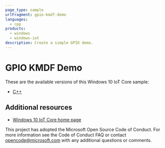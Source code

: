 ```yaml
---
page_type: sample
urlFragment: gpio-kmdf-demo
languages:
  - cpp
products:
  - windows
  - windows-iot
description: Create a simple GPIO demo.
---
```


# GPIO KMDF Demo

These are the available versions of this Windows 10 IoT Core sample:

*	[C++](gpiokmdfdemo)

## Additional resources
*	[Windows 10 IoT Core home page](https://developer.microsoft.com/en-us/windows/iot/)

This project has adopted the Microsoft Open Source Code of Conduct. For more information see the Code of Conduct FAQ or contact <opencode@microsoft.com> with any additional questions or comments.
